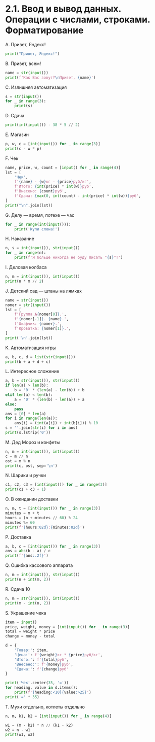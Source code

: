 # 2.1. Ввод и вывод данных. Операции с числами, строками. Форматирование

A. Привет, Яндекс!
```python
print("Привет, Яндекс!")
```
B. Привет, всем!
```python
name = str(input())
print(f'Как Вас зовут?\nПривет, {name}')
```
C. Излишняя автоматизация
```python
s = str(input())
for _ in range(3):
    print(s)
```
D. Сдача
```python
print(int(input()) - 38 * 5 // 2)
```
E. Магазин
```python
p, w, c = [int(input()) for _ in range(3)]
print(c - w * p)
```
F. Чек
```python
name, price, w, count = [input() for _ in range(4)]
lst = [
    'Чек',
    f'{name} - {w}кг - {price}руб/кг',
    f'Итого: {int(price) * int(w)}руб',
    f'Внесено: {count}руб',
    f'Сдача: {max(0, int(count) - int(price) * int(w))}руб',
]
print("\n".join(lst))
```
G. Делу — время, потехе — час
```python
for _ in range(int(input())):
    print('Купи слона!')
```
H. Наказание
```python
n, s = int(input()), str(input())
for _ in range(n):
    print(f'Я больше никогда не буду писать "{s}"!')
```
I. Деловая колбаса
```python
n, m = int(input()), int(input())
print(n * m // 2)
```
J. Детский сад — штаны на лямках
```python
name = str(input())
nomer = str(input())
lst = [
    f'Группа №{nomer[0]}.',
    f'{nomer[-1]}. {name}.',
    f'Шкафчик: {nomer}.',
    f'Кроватка: {nomer[1]}.',
]
print('\n'.join(lst))
```
K. Автоматизация игры
```python
a, b, c, d = list(str(input()))
print(b + a + d + c)
```
L. Интересное сложение
```python
a, b = str(input()), str(input())
if len(a) > len(b):
    b = '0' * (len(a) - len(b)) + b
elif len(a) < len(b):
    a = '0' * (len(b) - len(a)) + a
else:
    pass
ans = [0] * len(a)
for i in range(len(a)):
    ans[i] = (int(a[i]) + int(b[i])) % 10
s = ''.join(str(i) for i in ans)
print(s.lstrip('0'))
```
M. Дед Мороз и конфеты
```python
n, m = int(input()), int(input())
c = m // n
ost = m % n
print(c, ost, sep='\n')
```
N. Шарики и ручки
```python
c1, c2, c3 = [int(input()) for _ in range(3)]
print(c1 + c3 + 1)
```
O. В ожидании доставки
```python
n, m, t = [int(input()) for _ in range(3)]
minutes = m + t
hours = (n + minutes // 60) % 24
minutes %= 60
print(f'{hours:02d}:{minutes:02d}')
```
P. Доставка
```python
a, b, c = [int(input()) for _ in range(3)]
ans = abs(b - a) / c
print(f'{ans:.2f}')
```
Q. Ошибка кассового аппарата
```python
n, m = int(input()), str(input())
print(n + int(m, 2))
```
R. Сдача 10
```python
n, m = str(input()), int(input())
print(m - int(n, 2))
```
S. Украшение чека
```python
item = input()
price, weight, money = [int(input()) for _ in range(3)]
total = weight * price
change = money - total

d = {
    'Товар:': item,
    'Цена:': f'{weight}кг * {price}руб/кг',
    'Итого:': f'{total}руб',
    'Внесено:': f'{money}руб',
    'Сдача:': f'{change}руб'
}

print('Чек'.center(35, '='))
for heading, value in d.items():
    print(f'{heading:<10}{value:>25}')
print('=' * 35)
```
T. Мухи отдельно, котлеты отдельно
```python
n, m, k1, k2 = [int(input()) for _ in range(4)]

w1 = (m - k2) * n // (k1 - k2)
w2 = n - w1
print(w1, w2)
```